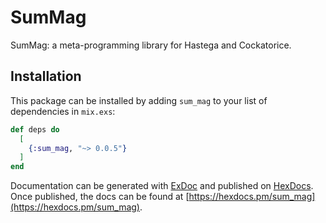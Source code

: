 # SumMag

SumMag: a meta-programming library for Hastega and Cockatorice.

## Installation

This package can be installed by adding `sum_mag` to your list of dependencies in `mix.exs`:

```elixir
def deps do
  [
    {:sum_mag, "~> 0.0.5"}
  ]
end
```

Documentation can be generated with [ExDoc](https://github.com/elixir-lang/ex_doc)
and published on [HexDocs](https://hexdocs.pm). Once published, the docs can
be found at [https://hexdocs.pm/sum_mag](https://hexdocs.pm/sum_mag).

